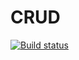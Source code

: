 # CRUD
[![Build status](https://ci.appveyor.com/api/projects/status/9kjxeiyabj5tdp8v?svg=true)](https://ci.appveyor.com/project/Elena-diploma/ra-6-2-lifecycle-crud)
